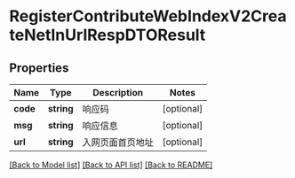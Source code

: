 # RegisterContributeWebIndexV2CreateNetInUrlRespDTOResult

## Properties
Name | Type | Description | Notes
------------ | ------------- | ------------- | -------------
**code** | **string** | 响应码 | [optional] 
**msg** | **string** | 响应信息 | [optional] 
**url** | **string** | 入网页面首页地址 | [optional] 

[[Back to Model list]](../README.md#documentation-for-models) [[Back to API list]](../README.md#documentation-for-api-endpoints) [[Back to README]](../README.md)


